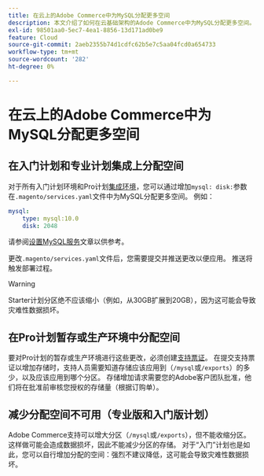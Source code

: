 ```yaml
---
title: 在云上的Adobe Commerce中为MySQL分配更多空间
description: 本文介绍了如何在云基础架构的Adode Commerce中为MySQL分配更多空间。
exl-id: 98501aa0-5ec7-4ea1-8856-13d171ad0be9
feature: Cloud
source-git-commit: 2aeb2355b74d1cdfc62b5e7c5aa04fcd0a654733
workflow-type: tm+mt
source-wordcount: '282'
ht-degree: 0%

---
```


# 在云上的Adobe Commerce中为MySQL分配更多空间


## 在入门计划和专业计划集成上分配空间

对于所有入门计划环境和Pro计划[集成环境](/help/announcements/adobe-commerce-announcements/integration-environment-enhancement-request-pro-and-starter.md)，您可以通过增加`mysql: disk:`参数在`.magento/services.yaml`文件中为MySQL分配更多空间。 例如：

```yaml
mysql:
    type: mysql:10.0
    disk: 2048
```

请参阅[设置MySQL服务](https://experienceleague.adobe.com/zh-hans/docs/commerce-cloud-service/user-guide/configure/service/mysql)文章以供参考。

更改`.magento/services.yaml`文件后，您需要提交并推送更改以便应用。 推送将触发部署过程。

>[!WARNING]
>
>Starter计划分区绝不应该缩小（例如，从30GB扩展到20GB），因为这可能会导致灾难性数据损坏。

## 在Pro计划暂存或生产环境中分配空间

要对Pro计划的暂存或生产环境进行这些更改，必须创建[支持票证](/help/help-center-guide/help-center/magento-help-center-user-guide.md#merchant-not-displayed)。 在提交支持票证以增加存储时，支持人员需要知道存储应该应用到（`/mysql`或`/exports`）的多少，以及应该应用到哪个分区。 存储增加请求需要您的Adobe客户团队批准，他们将在批准前审核您授权的存储量（根据订购单）。

## 减少分配空间不可用（专业版和入门版计划）

Adobe Commerce支持可以增大分区（`/mysql`或`/exports`），但不能收缩分区。 这样做可能会造成数据损坏，因此不能减少分区的存储。
对于“入门”计划也是如此，您可以自行增加分配的空间：强烈不建议降低，这可能会导致灾难性数据损坏。
